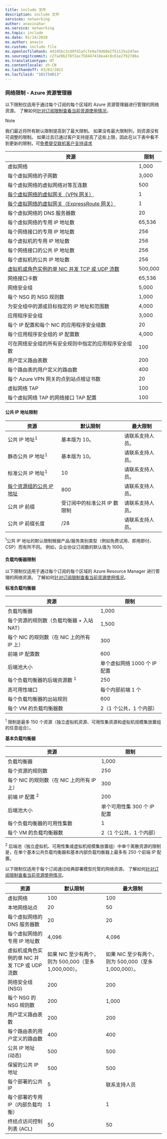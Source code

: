 ```yaml
---
title: include 文件
description: include 文件
services: networking
author: anavinahar
ms.service: networking
ms.topic: include
ms.date: 01/14/2020
ms.author: anavin
ms.custom: include file
ms.openlocfilehash: 44245bc3cd9fd1afcfe9a74d60e2f51135a247ee
ms.sourcegitcommit: c27a20b278f2ac758447418ea4c8c61e27927d6a
ms.translationtype: HT
ms.contentlocale: zh-CN
ms.lasthandoff: 03/03/2021
ms.locfileid: "101734013"
---
```

### <a name="networking-limits---azure-resource-manager"></a><a name="azure-resource-manager-virtual-networking-limits"></a>网络限制 - Azure 资源管理器
以下限制仅适用于通过每个订阅的每个区域的 Azure 资源管理器进行管理的网络资源。 了解如何[针对订阅限制查看当前资源使用情况](../articles/networking/check-usage-against-limits.md)。

> [!NOTE]
> 我们最近将所有默认限制提高到了最大限制。 如果没有最大限制列，则资源没有可调整的限制。 如果过去已通过客户支持提高了这些上限，因此在以下表中看不到更新的限制，可[免费提交联机客户支持请求](../articles/azure-resource-manager/templates/error-resource-quota.md)

| 资源 | 限制 | 
| --- | --- |
| 虚拟网络 |1,000 |
| 每个虚拟网络的子网数 |3,000 |
| 每个虚拟网络的虚拟网络对等互连数 |500 |
| [每个虚拟网络的虚拟网关（VPN 网关）](../articles/vpn-gateway/vpn-gateway-about-vpngateways.md#gwsku) |1 |
| [每个虚拟网络的虚拟网关（ExpressRoute 网关）](../articles/expressroute/expressroute-about-virtual-network-gateways.md#gwsku) |1 |
| 每个虚拟网络的 DNS 服务器数 |20 |
| 每个虚拟网络的专用 IP 地址数 |65,536 |
| 每个网络接口的专用 IP 地址数 |256 |
| 每个虚拟机的专用 IP 地址数 |256 |
| 每个网络接口的公共 IP 地址数 |256 |
| 每个虚拟机的公共 IP 地址数 |256 |
| [虚拟机或角色实例的单 NIC 并发 TCP 或 UDP 流数](../articles/virtual-network/virtual-machine-network-throughput.md#flow-limits-and-active-connections-recommendations) |500,000 |
| 网络接口卡数 |65,536 |
| 网络安全组 |5,000 |
| 每个 NSG 的 NSG 规则数 |1,000 |
| 为安全组中的源或目标指定的 IP 地址和范围数 |4,000 |
| 应用程序安全组 |3,000 |
| 每个 IP 配置和每个 NIC 的应用程序安全组数 |20 |
| 每个应用程序安全组的 IP 配置数 |4,000 |
| 可在网络安全组的所有安全规则中指定的应用程序安全组数 |100 |
| 用户定义路由表数 |200 |
| 每个路由表的用户定义的路由数 |400 |
| 每个 Azure VPN 网关的点到站点根证书数 |20 |
| 虚拟网络 TAP |100 |
| 每个虚拟网络 TAP 的网络接口 TAP 配置 |100 |

#### <a name="public-ip-address-limits"></a><a name="publicip-address"></a>公共 IP 地址限制
| 资源 | 默认限制 | 最大限制 |
| --- | --- | --- |
| 公共 IP 地址<sup>1</sup> | 基本版为 10。 | 请联系支持人员。 |
| 静态公共 IP 地址<sup>1</sup> | 基本版为 10。 | 请联系支持人员。 |
| 标准公共 IP 地址<sup>1</sup> | 10 | 请联系支持人员。 |
| [每个资源组的公共 IP 地址](../articles/azure-resource-manager/management/resources-without-resource-group-limit.md#microsoftnetwork) | 800 | 请联系支持人员。 | 
| 公共 IP 前缀 | 受订阅中的标准公共 IP 数限制 | 请联系支持人员。 |
| 公共 IP 前缀长度 | /28 | 请联系支持人员。 |

<sup>1</sup>公共 IP 地址的默认限制根据产品/服务类别类型（例如免费试用、即用即付、CSP）而有所不同。 例如，企业协议订阅数的默认值为 1000。

#### <a name="load-balancer-limits"></a><a name="load-balancer"></a>负载均衡器限制
以下限制仅适用于通过每个订阅的每个区域的 Azure Resource Manager 进行管理的网络资源。 了解如何[针对订阅限制查看当前资源使用情况](../articles/networking/check-usage-against-limits.md)。

**标准负载均衡器**

| 资源                                | 限制         |
|-----------------------------------------|-------------------------------|
| 负载均衡器                          | 1,000                         |
| 每个资源的规则数（负载均衡器 + 入站 NAT）                      | 1,500                         |
| 每个 NIC 的规则数（在 NIC 上的所有 IP 上） | 300                           |
| 前端 IP 配置数              | 600                           |
| 后端池大小                       | 单个虚拟网络 1000 个 IP 配置 |
| 每个负载均衡器的后端资源数 <sup>1<sup> | 250                   |
| 高可用性端口                 | 每个内部前端 1 个       |
| 每个负载均衡器的出站规则        | 600                           |
| 每个 VM 的负载均衡器数                   | 2（1 个公共，1 个内部）   |

<sup>1</sup> 限制是最多 150 个资源（独立虚拟机资源、可用性集资源和虚拟机规模集放置组的任意组合）。

**基本负载均衡器**

| 资源                                | 限制        |
|-----------------------------------------|------------------------------|
| 负载均衡器                          | 1,000                        |
| 每个资源的规则数                      | 250                          |
| 每个 NIC 的规则数（在 NIC 上的所有 IP 上） | 300                          |
| 前端 IP 配置 <sup>2<sup>  | 200                          |
| 后端池大小                       | 单个可用性集 300 个 IP 配置 |
| 每个负载均衡器的可用性集数     | 1                            |
| 每个 VM 的负载均衡器数                   | 2（1 个公共，1 个内部）  |

<sup>2</sup> 后端池（独立虚拟机、可用性集或虚拟机规模集放置组）中单个离散资源的限制是，在单个基本公共负载均衡器和基本内部负载均衡器上最多有 250 个前端 IP 配置。

<a name="virtual-networking-limits-classic"></a>以下限制仅适用于每个订阅通过经典部署模型托管的网络资源。 了解如何[针对订阅限制查看当前资源使用情况](../articles/networking/check-usage-against-limits.md)。

| 资源 | 默认限制 | 最大限制 |
| --- | --- | --- |
| 虚拟网络 |100 |100 |
| 本地网络站点 |20 |50 |
| 每个虚拟网络的 DNS 服务器数 |20 |20 |
| 每个虚拟网络的专用 IP 地址数 |4,096 |4,096 |
| 虚拟机或角色实例的单 NIC 并发 TCP 或 UDP 流数 |如果 NIC 至少有两个，则为 500,000（至多 1,000,000）。 |如果 NIC 至少有两个，则为 500,000（至多 1,000,000）。 |
| 网络安全组 (NSG) |200 |200 |
| 每个 NSG 的 NSG 规则数 |200 |1,000 |
| 用户定义路由表数 |200 |200 |
| 每个路由表的用户定义的路由数 |400 |400 |
| 公共 IP 地址 (动态) |500 |500 |
| 保留的公共 IP 地址 |500 |500 |
| 每个部署的公共 IP |5 |联系支持人员 |
| 每个部署的专用 IP（内部负载均衡） |1 |1 |
| 终结点访问控制列表 (ACL) |50 |50 |
